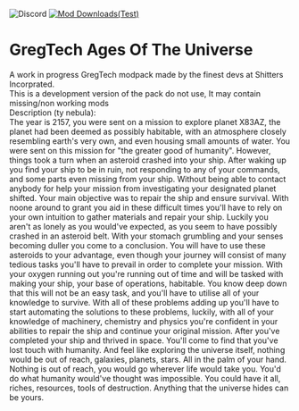 ![Discord](https://img.shields.io/discord/1060992115259232436?color=blue&label=Discord%20&logo=discord)
[![Mod Downloads(Test)](http://cf.way2muchnoise.eu/full_784727_downloads.svg)](https://www.curseforge.com/minecraft/modpacks/gregtech-ages-of-space)

# GregTech Ages Of The Universe
A work in progress GregTech modpack made by the finest devs at Shitters Incorprated.<br />
This is a development version of the pack do not use, It may contain missing/non working mods <br />
Description (ty nebula):<br />The year is 2157, you were sent on a mission to explore planet X83AZ, the planet had been deemed as possibly habitable, with an atmosphere closely resembling earth's very own, and even housing small amounts of water. You were sent on this mission for "the greater good of humanity". 
However, things took a turn when an asteroid crashed into your ship. After waking up you find your ship to be in ruin, not responding to any of your commands, and some parts even missing from your ship. Without being able to contact anybody for help your mission from investigating your designated planet shifted. Your main objective was to repair the ship and ensure survival. With noone around to grant you aid in these difficult times you'll have to rely on your own intuition to gather materials and repair your ship. Luckily you aren't as lonely as you would've expected, as you seem to have possibly crashed in an asteroid belt. With your stomach grumbling and your senses becoming duller you come to a conclusion. You will have to use these asteroids to your advantage, even though your journey will consist of many tedious tasks you'll have to prevail in order to complete your mission. With your oxygen running out you're running out of time and will be tasked with making your ship, your base of operations, habitable. 
You know deep down that this will not be an easy task, and you'll have to utilise all of your knowledge to survive. With all of these problems adding up you'll have to start automating the solutions to these problems, luckily, with all of your knowledge of machinery, chemistry and physics you're confident in your abilities to repair the ship and continue your original mission.
After you've completed your ship and thrived in space. You'll come to find that you've lost touch with humanity. And feel like exploring the universe itself, nothing would be out of reach, galaxies, planets, stars. All in the palm of your hand. Nothing is out of reach, you would go wherever life would take you. You'd do what humanity would've thought was impossible. You could have it all, riches, resources, tools of destruction. Anything that the universe hides can be yours.

